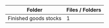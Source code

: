 | Folder                |   Files / Folders |
|-----------------------|-------------------|
| Finished goods stocks |                 1 |